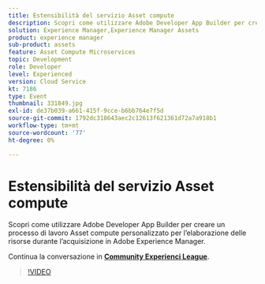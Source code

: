 ```yaml
---
title: Estensibilità del servizio Asset compute
description: Scopri come utilizzare Adobe Developer App Builder per creare un processo di lavoro Asset compute personalizzato per l’elaborazione delle risorse durante l’acquisizione in Adobe Experience Manager. Questa sessione è stata distribuita come parte dell’evento Contenuto Adobe Developers Live.
solution: Experience Manager,Experience Manager Assets
product: experience manager
sub-product: assets
feature: Asset Compute Microservices
topic: Development
role: Developer
level: Experienced
version: Cloud Service
kt: 7186
type: Event
thumbnail: 331849.jpg
exl-id: de37b039-a661-415f-9cce-b6bb764e7f5d
source-git-commit: 1792dc318643aec2c12613f621361d72a7a918b1
workflow-type: tm+mt
source-wordcount: '77'
ht-degree: 0%

---
```


# Estensibilità del servizio Asset compute

Scopri come utilizzare Adobe Developer App Builder per creare un processo di lavoro Asset compute personalizzato per l’elaborazione delle risorse durante l’acquisizione in Adobe Experience Manager.

Continua la conversazione in **[Community Experienci League](https://adobe.ly/36Yd3v6)**.

>[!VIDEO](https://video.tv.adobe.com/v/331849/?quality=12&learn=on&hidetitle=true)
